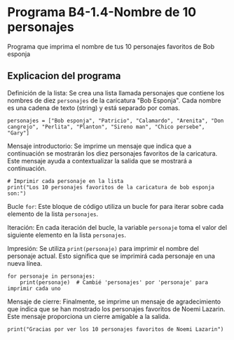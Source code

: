 # Programa B4-1.4-Nombre de 10 personajes
Programa que imprima el nombre de tus 10 personajes favoritos de Bob esponja 
## Explicacion del programa 
Definición de la lista: Se crea una lista llamada personajes que contiene los nombres de diez ```personajes``` de la caricatura "Bob Esponja". Cada nombre es una cadena de texto (string) y está separado por comas.
```
personajes = ["Bob esponja", "Patricio", "Calamardo", "Arenita", "Don cangrejo", "Perlita", "Planton", "Sireno man", "Chico persebe", "Gary"]
```
Mensaje introductorio: Se imprime un mensaje que indica que a continuación se mostrarán los diez personajes favoritos de la caricatura. Este mensaje ayuda a contextualizar la salida que se mostrará a continuación.
```
# Imprimir cada personaje en la lista 
print("Los 10 personajes favoritos de la caricatura de bob esponja son:")
```
Bucle ```for```: Este bloque de código utiliza un bucle for para iterar sobre cada elemento de la lista ```personajes```.

Iteración: En cada iteración del bucle, la variable ```personaje``` toma el valor del siguiente elemento en la lista ```personajes```.

Impresión: Se utiliza ```print(personaje)``` para imprimir el nombre del personaje actual. Esto significa que se imprimirá cada personaje en una nueva línea.
```
for personaje in personajes:
    print(personaje)  # Cambié 'personajes' por 'personaje' para imprimir cada uno
```
Mensaje de cierre: Finalmente, se imprime un mensaje de agradecimiento que indica que se han mostrado los personajes favoritos de Noemi Lazarin. Este mensaje proporciona un cierre amigable a la salida.
```
print("Gracias por ver los 10 personajes favoritos de Noemi Lazarin")
```
